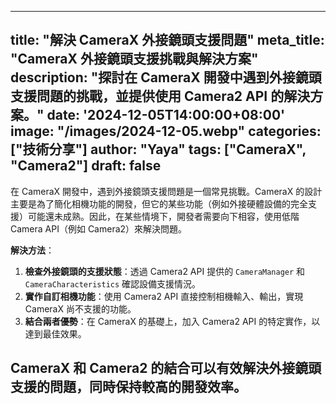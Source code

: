 
---
title: "解決 CameraX 外接鏡頭支援問題"
meta_title: "CameraX 外接鏡頭支援挑戰與解決方案"
description: "探討在 CameraX 開發中遇到外接鏡頭支援問題的挑戰，並提供使用 Camera2 API 的解決方案。"
date: '2024-12-05T14:00:00+08:00'
image: "/images/2024-12-05.webp"
categories: ["技術分享"]
author: "Yaya"
tags: ["CameraX", "Camera2"]
draft: false
---
在 CameraX 開發中，遇到外接鏡頭支援問題是一個常見挑戰。CameraX 的設計主要是為了簡化相機功能的開發，但它的某些功能（例如外接硬體設備的完全支援）可能還未成熟。因此，在某些情境下，開發者需要向下相容，使用低階 Camera API（例如 Camera2）來解決問題。

**解決方法**：

1. **檢查外接鏡頭的支援狀態**：透過 Camera2 API 提供的 `CameraManager` 和 `CameraCharacteristics` 確認設備支援情況。
2. **實作自訂相機功能**：使用 Camera2 API 直接控制相機輸入、輸出，實現 CameraX 尚不支援的功能。
3. **結合兩者優勢**：在 CameraX 的基礎上，加入 Camera2 API 的特定實作，以達到最佳效果。

CameraX 和 Camera2 的結合可以有效解決外接鏡頭支援的問題，同時保持較高的開發效率。
---
